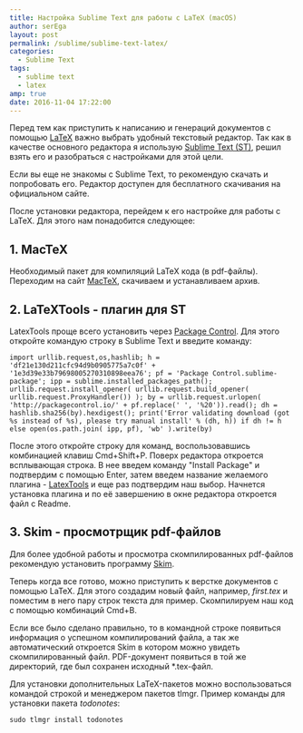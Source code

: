 ```yaml
---
title: Настройка Sublime Text для работы с LaTeX (macOS)
author: serEga
layout: post
permalink: /sublime/sublime-text-latex/
categories:
  - Sublime Text
tags:
  - sublime text
  - latex
amp: true
date: 2016-11-04 17:22:00
---
```


Перед тем как приступить к написанию и генераций документов с помощью [LaTeX](https://ru.wikipedia.org/wiki/LaTeX) важно выбрать удобный текстовый редактор. Так как в качестве основного редактора я использую [Sublime Text (ST)](https://www.sublimetext.com/3), решил взять его и разобраться с настройками для этой цели.

<p align="center">
<a href="{{site.img_cdn}}/sublime-latex.jpg" data-lightbox="sublime-text-latex"><amp-img src="{{site.img_cdn}}/sublime-latex-mini.jpg" alt="Пример с LaTeX файлом в Sublime Text" width="600" height="363" layout="responsive"></amp-img></a>
</p>

Если вы еще не знакомы с Sublime Text, то рекомендую скачать и попробовать его. Редактор доступен для бесплатного скачивания на официальном сайте.

После установки редактора, перейдем к его настройке для работы с LaTeX. Для этого нам понадобится следующее:

## 1. MacTeX
Необходимый пакет для компиляций LaTeX кода (в pdf-файлы). Переходим на сайт [MacTeX](https://tug.org/mactex/), скачиваем и устанавливаем архив.

## 2. LaTeXTools - плагин для ST
LatexTools проще всего установить через [Package Control](https://packagecontrol.io/). Для этого откройте командую строку в Sublime Text и введите команду:

```
import urllib.request,os,hashlib; h = 'df21e130d211cfc94d9b0905775a7c0f' + '1e3d39e33b79698005270310898eea76'; pf = 'Package Control.sublime-package'; ipp = sublime.installed_packages_path(); urllib.request.install_opener( urllib.request.build_opener( urllib.request.ProxyHandler()) ); by = urllib.request.urlopen( 'http://packagecontrol.io/' + pf.replace(' ', '%20')).read(); dh = hashlib.sha256(by).hexdigest(); print('Error validating download (got %s instead of %s), please try manual install' % (dh, h)) if dh != h else open(os.path.join( ipp, pf), 'wb' ).write(by)
```

После этого откройте строку для команд, воспользовавшись комбинацией клавиш Cmd+Shift+P. Поверх редактора откроется всплывающая строка. В нее введем команду "Install Package" и подтвердим с помощью Enter, затем введем название желаемого плагина - [LatexTools](https://github.com/SublimeText/LaTeXTools) и еще раз подтвердим наш выбор. Начнется установка плагина и по её завершению в окне редактора откроется файл с Readme.

## 3.  Skim - просмотрщик pdf-файлов
Для более удобной работы и просмотра скомпилированных pdf-файлов рекомендую установить программу [Skim](http://skim-app.sourceforge.net/).

Теперь когда все готово, можно приступить к верстке документов с помощью LaTeX. Для этого создадим новый файл, например, *first.tex* и поместим в него пару строк текста для пример. Скомпилируем наш код с помощью комбинаций Cmd+B.

Если все было сделано правильно, то в командной строке появиться информация о успешном компилирований файла, а так же автоматический откроется Skim в котором можно увидеть скомпилированный файл. PDF-документ появиться в той же директорий, где был сохранен исходный *.tex-файл.

<p align="center">
<a href="{{site.img_cdn}}/latex-compiled-skim.jpg" data-lightbox="sublime-text-latex"><amp-img src="{{site.img_cdn}}/latex-compiled-skim-mini.jpg" alt="Просмотр сгенерированного PDF" width="600" height="278" layout="responsive"></amp-img></a>
</p>

Для установки дополнительных LaTeX-пакетов можно воспользоваться командой строкой и менеджером пакетов tlmgr. Пример команды для установки пакета *todonotes*:

```
sudo tlmgr install todonotes
```
